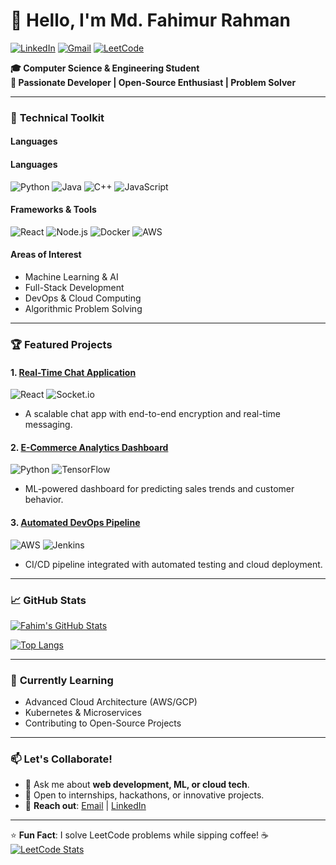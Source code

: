 # 👋 Hello, I'm Md. Fahimur Rahman

[![LinkedIn](https://img.shields.io/badge/LinkedIn-Connect-%230077B5?style=flat&logo=linkedin)](https://linkedin.com/in/fahim-rahman-551728230/)
[![Gmail](https://img.shields.io/badge/Email-D14836?style=flat&logo=gmail&logoColor=white)](mailto:rahman15-5953@diu.edu.bd)
[![LeetCode](https://img.shields.io/badge/LeetCode-FFA116?style=flat&logo=leetcode&logoColor=black)](https://leetcode.com/u/Fahimur_rahman/)

**🎓 Computer Science & Engineering Student**  
**🚀 Passionate Developer | Open-Source Enthusiast | Problem Solver**

---

### 🔧 **Technical Toolkit**

#### **Languages**
#### **Languages**
![Python](https://img.shields.io/badge/Python-3776AB?style=flat&logo=python&logoColor=white)
![Java](https://img.shields.io/badge/Java-007396?style=flat&logo=openjdk&logoColor=white)
![C++](https://img.shields.io/badge/C%2B%2B-00599C?style=flat&logo=cplusplus&logoColor=white)
![JavaScript](https://img.shields.io/badge/JavaScript-F7DF1E?style=flat&logo=javascript&logoColor=black)

#### **Frameworks & Tools**
![React](https://img.shields.io/badge/React-61DAFB?style=flat&logo=react&logoColor=black)
![Node.js](https://img.shields.io/badge/Node.js-339933?style=flat&logo=nodedotjs&logoColor=white)
![Docker](https://img.shields.io/badge/Docker-2496ED?style=flat&logo=docker&logoColor=white)
![AWS](https://img.shields.io/badge/AWS-232F3E?style=flat&logo=amazonaws&logoColor=white)

#### **Areas of Interest**
- Machine Learning & AI
- Full-Stack Development
- DevOps & Cloud Computing
- Algorithmic Problem Solving

---

### 🏆 **Featured Projects**

#### 1. [Real-Time Chat Application](https://github.com/yourusername/chat-app)
![React](https://img.shields.io/badge/React-61DAFB) ![Socket.io](https://img.shields.io/badge/Socket.io-010101)
- A scalable chat app with end-to-end encryption and real-time messaging.

#### 2. [E-Commerce Analytics Dashboard](https://github.com/yourusername/ecommerce-analytics)
![Python](https://img.shields.io/badge/Python-3776AB) ![TensorFlow](https://img.shields.io/badge/TensorFlow-FF6F00)
- ML-powered dashboard for predicting sales trends and customer behavior.

#### 3. [Automated DevOps Pipeline](https://github.com/yourusername/devops-pipeline)
![AWS](https://img.shields.io/badge/AWS-232F3E) ![Jenkins](https://img.shields.io/badge/Jenkins-D24939)
- CI/CD pipeline integrated with automated testing and cloud deployment.

---

### 📈 **GitHub Stats**

[![Fahim's GitHub Stats](https://github-readme-stats.vercel.app/api?username=fahimrahman701&show_icons=true&theme=radical)](https://github.com/fahimrahman701)

[![Top Langs](https://github-readme-stats.vercel.app/api/top-langs/?username=fahimrahman701&layout=compact&theme=radical)](https://github.com/fahimrahman701)

---

### 🌱 **Currently Learning**
- Advanced Cloud Architecture (AWS/GCP)
- Kubernetes & Microservices
- Contributing to Open-Source Projects

---

### 📫 **Let's Collaborate!**
- 💬 Ask me about **web development, ML, or cloud tech**.
- 🤝 Open to internships, hackathons, or innovative projects.
- 📧 **Reach out**: [Email](mailto:rahman15-5953@diu.edu.bd) | [LinkedIn](https://www.linkedin.com/in/fahim-rahman-551728230/)

---

⭐ **Fun Fact**: I solve LeetCode problems while sipping coffee! ☕  
[![LeetCode Stats](https://leetcard.jacoblin.cool/Fahimur_rahman?theme=dark&font=Abel)](https://leetcode.com/u/Fahimur_rahman/)
